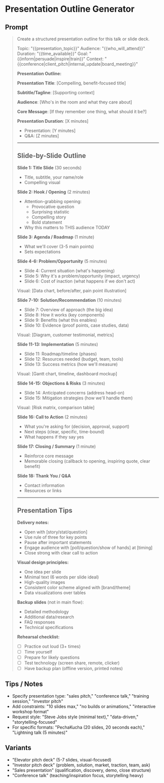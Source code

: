 # Presentation Outline Generator

## Prompt
> Create a structured presentation outline for this talk or slide deck.
>
> Topic: "{{presentation_topic}}"
> Audience: "{{who_will_attend}}"
> Duration: "{{time_available}}"
> Goal: "{{inform|persuade|inspire|train}}"
> Context: "{{conference|client_pitch|internal_update|board_meeting}}"
>
> **Presentation Outline:**
>
> **Presentation Title**: [Compelling, benefit-focused title]
>
> **Subtitle/Tagline**: [Supporting context]
>
> **Audience**: [Who's in the room and what they care about]
>
> **Core Message**: [If they remember one thing, what should it be?]
>
> **Presentation Duration**: [X minutes]
> - Presentation: [Y minutes]
> - Q&A: [Z minutes]
>
> ---
>
> ## Slide-by-Slide Outline
>
> **Slide 1: Title Slide** (30 seconds)
> - Title, subtitle, your name/role
> - Compelling visual
>
> **Slide 2: Hook / Opening** (2 minutes)
> - Attention-grabbing opening:
>   - Provocative question
>   - Surprising statistic
>   - Compelling story
>   - Bold statement
> - Why this matters to THIS audience TODAY
>
> **Slide 3: Agenda / Roadmap** (1 minute)
> - What we'll cover (3-5 main points)
> - Sets expectations
>
> **Slide 4-6: Problem/Opportunity** (5 minutes)
> - Slide 4: Current situation (what's happening)
> - Slide 5: Why it's a problem/opportunity (impact, urgency)
> - Slide 6: Cost of inaction (what happens if we don't act)
>
> Visual: [Data chart, before/after, pain point illustration]
>
> **Slide 7-10: Solution/Recommendation** (10 minutes)
> - Slide 7: Overview of approach (the big idea)
> - Slide 8: How it works (key components)
> - Slide 9: Benefits (what this enables)
> - Slide 10: Evidence (proof points, case studies, data)
>
> Visual: [Diagram, customer testimonial, metrics]
>
> **Slide 11-13: Implementation** (5 minutes)
> - Slide 11: Roadmap/timeline (phases)
> - Slide 12: Resources needed (budget, team, tools)
> - Slide 13: Success metrics (how we'll measure)
>
> Visual: [Gantt chart, timeline, dashboard mockup]
>
> **Slide 14-15: Objections & Risks** (3 minutes)
> - Slide 14: Anticipated concerns (address head-on)
> - Slide 15: Mitigation strategies (how we'll handle them)
>
> Visual: [Risk matrix, comparison table]
>
> **Slide 16: Call to Action** (2 minutes)
> - What you're asking for (decision, approval, support)
> - Next steps (clear, specific, time-bound)
> - What happens if they say yes
>
> **Slide 17: Closing / Summary** (1 minute)
> - Reinforce core message
> - Memorable closing (callback to opening, inspiring quote, clear benefit)
>
> **Slide 18: Thank You / Q&A**
> - Contact information
> - Resources or links
>
> ---
>
> ## Presentation Tips
>
> **Delivery notes:**
> - Open with [story/stat/question]
> - Use rule of three for key points
> - Pause after important statements
> - Engage audience with [poll/question/show of hands] at [timing]
> - Close strong with clear call to action
>
> **Visual design principles:**
> - One idea per slide
> - Minimal text (6 words per slide ideal)
> - High-quality images
> - Consistent color scheme aligned with [brand/theme]
> - Data visualizations over tables
>
> **Backup slides** (not in main flow):
> - Detailed methodology
> - Additional data/research
> - FAQ responses
> - Technical specifications
>
> **Rehearsal checklist:**
> - [ ] Practice out loud (3+ times)
> - [ ] Time yourself
> - [ ] Prepare for likely questions
> - [ ] Test technology (screen share, remote, clicker)
> - [ ] Have backup plan (offline version, printed notes)

## Tips / Notes
- Specify presentation type: "sales pitch," "conference talk," "training session," "investor pitch"
- Add constraints: "10 slides max," "no builds or animations," "interactive workshop format"
- Request style: "Steve Jobs style (minimal text)," "data-driven," "storytelling-focused"
- For specific formats: "PechaKucha (20 slides, 20 seconds each)," "Lightning talk (5 minutes)"

## Variants
- "Elevator pitch deck" (5-7 slides, visual-focused)
- "Investor pitch deck" (problem, solution, market, traction, team, ask)
- "Sales presentation" (qualification, discovery, demo, close structure)
- "Conference talk" (teaching/inspiration focus, storytelling heavy)
